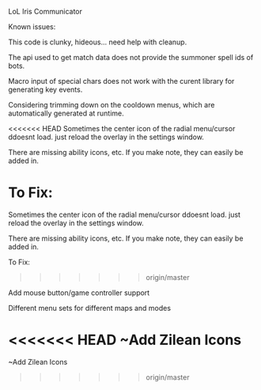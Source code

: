 LoL Iris Communicator

Known issues:

This code is clunky, hideous... need help with cleanup.

The api used to get match data does not provide the summoner spell ids of bots.

Macro input of special chars does not work with the curent library for generating key events.

Considering trimming down on the cooldown menus, which are automatically generated at runtime.

<<<<<<< HEAD
Sometimes the center icon of the radial menu/cursor ddoesnt load. just reload the overlay in the settings window.

There are missing ability icons, etc. If you make note, they can easily be added in.

To Fix:
=======
Sometimes the center icon of the radial menu/cursor ddoesnt load. just reload the overlay in the settings  window.

There are missing ability icons, etc. If you make note, they can easily be added in.

To Fix: 
>>>>>>> origin/master

Add mouse button/game controller support

Different menu sets for different maps and modes

<<<<<<< HEAD
~Add Zilean Icons
=======
~Add Zilean Icons
>>>>>>> origin/master
